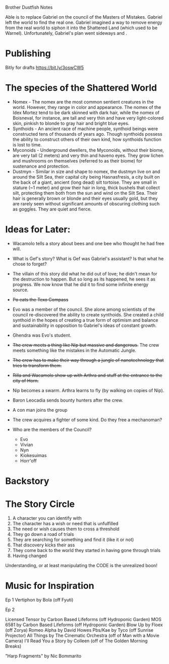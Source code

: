 Brother Dustfish Notes

Able is to replace Gabriel on the council of the Masters of Mistakes. Gabriel left the world to find the real one. Gabriel imagined a way to remove energy from the real world to siphon it into the Shattered Land (which used to be Warnel). Unfortunately, Gabriel's plan went sideways and .

# Publishing

Bitly for drafts
https://bit.ly/3oswCW5

# The species of the Shattered World
+ Nomex - The nomex are the most common sentient creatures in the world. However, they range in color and appearance. The nomex of the Idex Mortez tend to be dark skinned with dark hair, while the nomex of Boisneval, for instance, are tall and very thin and have very light-colored skin, pinkish to blonde to gray hair and bright blue eyes.
+ Synthoids - An ancient race of machine people, synthoid beings were constructed tens of thousands of years ago. Though synthoids possess the ability to construct others of their own kind, how synthoids function is lost to time. 
+ Myconoids - Underground dwellers, the Myconoids, without their biome, are very tall (2 meters) and very thin and haveno eyes. They grow lichen and mushrooms on themselves (referred to as their biome) for sustenance and protection.
+ Dustmyn - Similar in size and shape to nomex, the dustmyn live on and around the Silt Sea, their capital city being Hasnasfresis, a city built on the back of a giant, ancient (long dead) silt tortoise. They are small in stature (~1 meter) and grow their hair in long, thick bushels that collect silt, protecting them both from the sun and wind on the Silt Sea. Their hair is generally brown or blonde and their eyes usually gold, but they are rarely seen without significant amounts of obscuring clothing such as goggles. They are quiet and fierce.

# Ideas for Later:

+ Wacamolo tells a story about bees and one bee who thought he had free will.

+ What is Gef's story? What is Gef was Gabriel's assistant? Is that what he chose to forget?

+ The villain of this story did what he did out of love; he didn't mean for the destruction to happen. But so long as its happened, he sees it as progress. We now know that he did it to find some infinite energy source.

+ ~~Po eats the Texo Compass~~

+ Evo was a member of the council. She alone among scientists of the council re-discovered the ability to create synthoids. She created a child synthoid in the hopes of creating a true form of optimism and balance and sustainability in opposition to Gabriel's ideas of constant growth.

+ Ghendra was Evo's student.

+ ~~The crew meets a thing like Nip but massive and dangerous.~~ The crew meets something like the mistakes in the Automatic Jungle.

+ ~~The crew has to make their way through a jungle of nanotechnology that tries to transform them.~~

+ ~~Rilla and Wacamolo show up with Arthra and stuff at the entrance to the city of Horn.~~

+ Nip becomes a swarm. Arthra learns to fly (by walking on copies of Nip).

+ Baron Leocadia sends bounty hunters after the crew.

+ A con man joins the group

+ The crew acquires a fighter of some kind. Do they free a mechanoman?

+ Who are the members of the Council?
	+ Evo
	+ Vivian
	+ Nyn
	+ Kiokesuimas
	+ Horr'off

# Backstory

# The Story Circle

1. A character you can identify with
2. The character has a wish or need that is unfulfilled
3. The need or wish causes them to cross a threshold
4. They go down a road of trials
5. They are searching for something and find it (like it or not)
6. That discovery kicks their ass
7. They come back to the world they started in having gone through trials
8. Having changed


Understanding, or at least manipulating the CODE is the unrealized boon!

# Music for Inspiration

Ep 1
Vertiphon by Bola (off Fyuti)

Ep 2

Licensed
Tensor by Carbon Based Lifeforms (off Hydroponic Garden)
MOS 6581 by Carbon Based Lifeforms (off Hydroponic Garden)
Blow Up by Floex (off Zorya)
Romeo Alpha by David Howes
Pbs/Kae by Tyco (off Sunrise Projector)
All Things by The Cinematic Orchestra (off of Man with a Movie Camera)
I'll Read You a Story by Colleen (off of The Golden Morning Breaks)

"Harp Fragments" by Nic Bommarito

